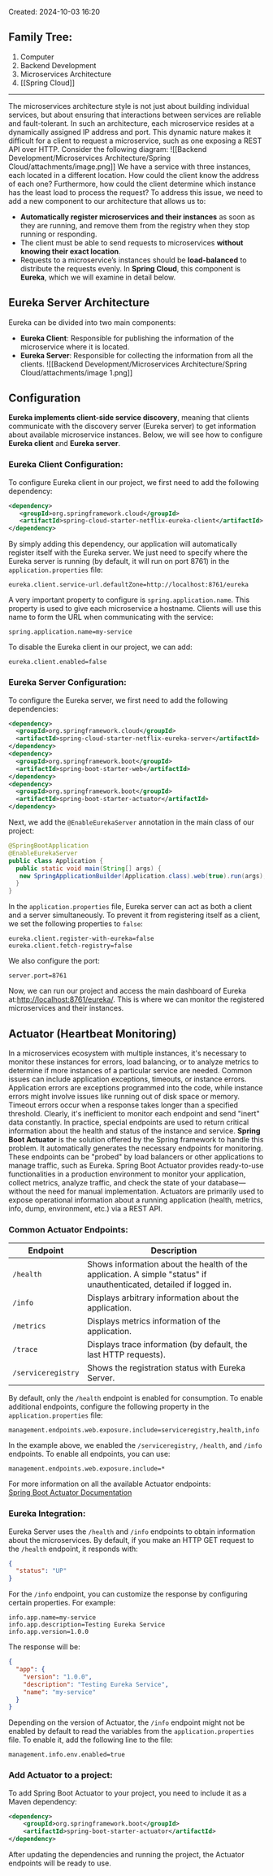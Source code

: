 Created: 2024-10-03 16:20
## Family Tree:
1. Computer
2. Backend Development
3. Microservices Architecture
4. [[Spring Cloud]]
-- -
The microservices architecture style is not just about building individual services, but about ensuring that interactions between services are reliable and fault-tolerant.
In such an architecture, each microservice resides at a dynamically assigned IP address and port. This dynamic nature makes it difficult for a client to request a microservice, such as one exposing a REST API over HTTP.
Consider the following diagram:
![[Backend Development/Microservices Architecture/Spring Cloud/attachments/image.png]]
We have a service with three instances, each located in a different location. How could the client know the address of each one? Furthermore, how could the client determine which instance has the least load to process the request?
To address this issue, we need to add a new component to our architecture that allows us to:
- **Automatically register microservices and their instances** as soon as they are running, and remove them from the registry when they stop running or responding.
- The client must be able to send requests to microservices **without knowing their exact location**.
- Requests to a microservice’s instances should be **load-balanced** to distribute the requests evenly.
In **Spring Cloud**, this component is **Eureka**, which we will examine in detail below.
## Eureka Server Architecture
Eureka can be divided into two main components:
- **Eureka Client**: Responsible for publishing the information of the microservice where it is located.
- **Eureka Server**: Responsible for collecting the information from all the clients.
![[Backend Development/Microservices Architecture/Spring Cloud/attachments/image 1.png]]
## Configuration
**Eureka implements client-side service discovery**, meaning that clients communicate with the discovery server (Eureka server) to get information about available microservice instances. Below, we will see how to configure **Eureka client** and **Eureka server**.
### Eureka Client Configuration:
To configure Eureka client in our project, we first need to add the following dependency:
```xml
<dependency>
   <groupId>org.springframework.cloud</groupId>
   <artifactId>spring-cloud-starter-netflix-eureka-client</artifactId>
</dependency>
```
By simply adding this dependency, our application will automatically register itself with the Eureka server. We just need to specify where the Eureka server is running (by default, it will run on port 8761) in the `application.properties` file:
```properties
eureka.client.service-url.defaultZone=http://localhost:8761/eureka
```
A very important property to configure is `spring.application.name`. This property is used to give each microservice a hostname. Clients will use this name to form the URL when communicating with the service:
```properties
spring.application.name=my-service
```
To disable the Eureka client in our project, we can add:
```properties
eureka.client.enabled=false
```
### Eureka Server Configuration:
To configure the Eureka server, we first need to add the following dependencies:
```xml
<dependency>
  <groupId>org.springframework.cloud</groupId>  
  <artifactId>spring-cloud-starter-netflix-eureka-server</artifactId>
</dependency>
<dependency>
  <groupId>org.springframework.boot</groupId>
  <artifactId>spring-boot-starter-web</artifactId>
</dependency>
<dependency>
  <groupId>org.springframework.boot</groupId>        
  <artifactId>spring-boot-starter-actuator</artifactId>
</dependency>
```
Next, we add the `@EnableEurekaServer` annotation in the main class of our project:
```java
@SpringBootApplication
@EnableEurekaServer
public class Application {
  public static void main(String[] args) {
   new SpringApplicationBuilder(Application.class).web(true).run(args);
  }
}
```
In the `application.properties` file, Eureka server can act as both a client and a server simultaneously. To prevent it from registering itself as a client, we set the following properties to `false`:
```properties
eureka.client.register-with-eureka=false 
eureka.client.fetch-registry=false
```
We also configure the port:
```properties
server.port=8761
```
Now, we can run our project and access the main dashboard of Eureka at:[http://localhost:8761/eureka/](http://localhost:8761/eureka/). This is where we can monitor the registered microservices and their instances.
## Actuator (Heartbeat Monitoring)
In a microservices ecosystem with multiple instances, it's necessary to monitor these instances for errors, load balancing, or to analyze metrics to determine if more instances of a particular service are needed. Common issues can include application exceptions, timeouts, or instance errors. Application errors are exceptions programmed into the code, while instance errors might involve issues like running out of disk space or memory. Timeout errors occur when a response takes longer than a specified threshold.
Clearly, it's inefficient to monitor each endpoint and send "inert" data constantly. In practice, special endpoints are used to return critical information about the health and status of the instance and service.
**Spring Boot Actuator** is the solution offered by the Spring framework to handle this problem. It automatically generates the necessary endpoints for monitoring. These endpoints can be "probed" by load balancers or other applications to manage traffic, such as Eureka.
Spring Boot Actuator provides ready-to-use functionalities in a production environment to monitor your application, collect metrics, analyze traffic, and check the state of your database—without the need for manual implementation.
Actuators are primarily used to expose operational information about a running application (health, metrics, info, dump, environment, etc.) via a REST API.
### Common Actuator Endpoints:

| Endpoint           | Description                                                                                                         |
| ------------------ | ------------------------------------------------------------------------------------------------------------------- |
| `/health`          | Shows information about the health of the application. A simple "status" if unauthenticated, detailed if logged in. |
| `/info`            | Displays arbitrary information about the application.                                                               |
| `/metrics`         | Displays metrics information of the application.                                                                    |
| `/trace`           | Displays trace information (by default, the last HTTP requests).                                                    |
| `/serviceregistry` | Shows the registration status with Eureka Server.                                                                   |
By default, only the `/health` endpoint is enabled for consumption. To enable additional endpoints, configure the following property in the `application.properties` file:
```properties
management.endpoints.web.exposure.include=serviceregistry,health,info
```
In the example above, we enabled the `/serviceregistry`, `/health`, and `/info` endpoints. To enable all endpoints, you can use:
```properties
management.endpoints.web.exposure.include=*
```
For more information on all the available Actuator endpoints:  
[Spring Boot Actuator Documentation](https://docs.spring.io/spring-boot/docs/current/reference/html/actuator.html#actuator.endpoints.exposing)
### Eureka Integration:
Eureka Server uses the `/health` and `/info` endpoints to obtain information about the microservices. By default, if you make an HTTP GET request to the `/health` endpoint, it responds with:
```json
{
  "status": "UP"
}
```
For the `/info` endpoint, you can customize the response by configuring certain properties. For example:
```properties
info.app.name=my-service
info.app.description=Testing Eureka Service
info.app.version=1.0.0
```
The response will be:
```json
{
  "app": {
    "version": "1.0.0",
    "description": "Testing Eureka Service",
    "name": "my-service"
  }
}
```
Depending on the version of Actuator, the `/info` endpoint might not be enabled by default to read the variables from the `application.properties` file. To enable it, add the following line to the file:
```properties
management.info.env.enabled=true
```
### Add Actuator to a project:
To add Spring Boot Actuator to your project, you need to include it as a Maven dependency:
```xml
<dependency>
    <groupId>org.springframework.boot</groupId>
    <artifactId>spring-boot-starter-actuator</artifactId>
</dependency>
```
After updating the dependencies and running the project, the Actuator endpoints will be ready to use.